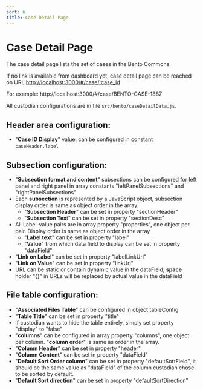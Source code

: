 ```yaml
---
sort: 6
title: Case Detail Page
---
```


# Case Detail Page

The case detail page lists the set of cases in the Bento Commons.

If no link is available from dashboard yet, case detail page can be reached on URL [http://localhost:3000/#/case/:case_id  ](http://localhost:3000/#/case/:case_id)

For example: http://localhost:3000/#/case/BENTO-CASE-1887

All custodian configurations are in file `src/bento/caseDetailData.js`.

## Header area configuration:

* "**Case ID Display**" value: can be configured in constant `caseHeader.label`

## Subsection configuration:

* "**Subsection format and content**" subsections can be configured for left panel and right panel in array constants "leftPanelSubsections" and "rightPanelSubsections"
* Each **subsection** is represented by a JavaScript object, subsection display order is same as object order in the array.
  * "**Subsection Header**" can be set in property "sectionHeader"
  * "**Subsection Tex**t" can be set in property "sectionDesc"
* All Label-value pairs are in array property "properties", one object per pair. Display order is same as object order in the array
  * "**Label text**" can be set in property "label"
  * "**Value**" from which data field to display can be set in property "dataField"
* "**Link on Labe**l" can be set in property "labelLinkUrl"
* "**Link on Value**" can be set in property "linkUrl"
* URL can be static or contain dynamic value in the dataField, **space** holder "{}" in URLs will be replaced by actual value in the dataField

## File table configuration:

* "**Associated Files Table**" can be configured in object tableConfig
* "**Table Title**" can be set in property "title"
* If custodian wants to hide the table entirely, simply set property "display" to "false"
* "**columns**" can be configured in array property "columns", one object per column. "**column order**" is same as order in the array.
* "**Column Header**" can be set in property "header"
* "**Column Content**" can be set in property "dataField"
* "**Default Sort Order column**" can be set in property "defaultSortField", it should be the same value as "dataField" of the column custodian chose to be sorted by default.
* "**Default Sort direction**" can be set in property "defaultSortDirection"


